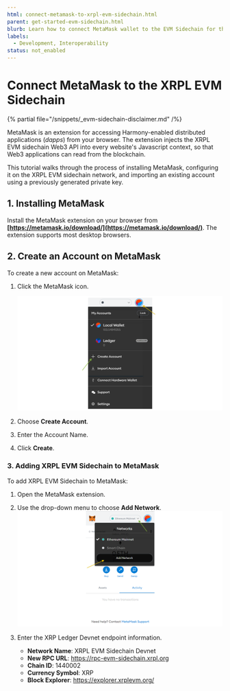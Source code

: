 ```yaml
---
html: connect-metamask-to-xrpl-evm-sidechain.html
parent: get-started-evm-sidechain.html
blurb: Learn how to connect MetaMask wallet to the EVM Sidechain for the XRP Ledger.
labels:
  - Development, Interoperability
status: not_enabled
---
```

# Connect MetaMask to the XRPL EVM Sidechain

{% partial file="/snippets/_evm-sidechain-disclaimer.md" /%}

MetaMask is an extension for accessing Harmony-enabled distributed applications (_dapps_) from your browser. The extension injects the XRPL EVM sidechain Web3 API into every website's Javascript context, so that Web3 applications can read from the blockchain. <!-- SPELLING_IGNORE: dapps -->

This tutorial walks through the process of installing MetaMask, configuring it on the XRPL EVM sidechain network, and importing an existing account using a previously generated private key.

## 1. Installing MetaMask

Install the MetaMask extension on your browser from **[https://metamask.io/download/](https://metamask.io/download/)**. The extension supports most desktop browsers. 

## 2. Create an Account on MetaMask

To create a new account on MetaMask:

1. Click the MetaMask icon.

    ![Create an account on MetaMask](../img/evm-sidechain-create-metamask-account.png "Create an account on MetaMask")

2. Choose **Create Account**.

3. Enter the Account Name.

4. Click **Create**.

### 3. Adding XRPL EVM Sidechain to MetaMask

To add XRPL EVM Sidechain to MetaMask:

1. Open the MetaMask extension.

2. Use the drop-down menu to choose **Add Network**.
    ![Add the EVM Sidechain network to MetaMask](../img/evm-sidechain-add-metamask-network.png "Add the EVM Sidechain network to MetaMask")

3. Enter the XRP Ledger Devnet endpoint information.

    * **Network Name**: XRPL EVM Sidechain Devnet
    * **New RPC URL**: https://rpc-evm-sidechain.xrpl.org
    * **Chain ID**: 1440002
    * **Currency Symbol**: XRP
    * **Block Explorer**: https://explorer.xrplevm.org/
